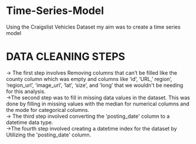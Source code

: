 # Time-Series-Model
Using the Craigslist Vehicles Dataset my aim was to create a time series model

# DATA CLEANING STEPS
-> The first step involves Removing columns that can’t be filled like the county column which was empty and columns like ‘id’, ’URL,’ region’, ‘region_url’, ‘image_url’, ‘lat’, 
‘size’, and ’long’ that we wouldn't be needing for this analysis. <br>
->The second step was to fill in missing data values in the dataset. This was done by filling in missing values with the median for numerical columns and the mode for categorical columns. <br>
-> The third step involved converting the 'posting_date' column to a datetime data type. <br>
->The fourth step involved creating a datetime index for the dataset by Utilizing the 'posting_date' column.<br>
